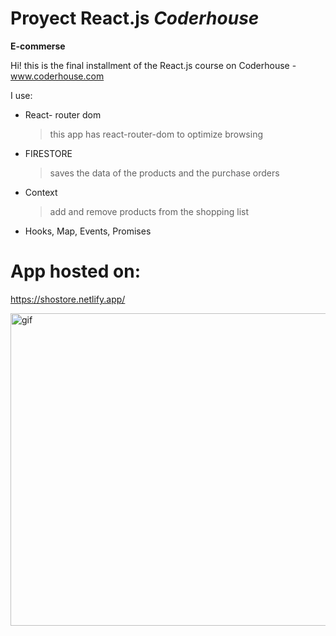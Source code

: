 #
# Proyect React.js *Coderhouse*
 **E-commerse**
 
Hi! this is the final installment of the React.js course on Coderhouse -
www.coderhouse.com

I use: 

- React- router dom
	> this app has react-router-dom to optimize browsing

- FIRESTORE
	>  saves the data of the products and the purchase orders
	
- Context
	> add and remove products from the shopping list

- Hooks, Map, Events, Promises


# App hosted on:

https://shostore.netlify.app/


<p> <img align='right' alt='gif'src=https://github.com/agoss-snm/ShoStore/blob/master/gifEcoomerse.gif"" width='800' height='500'/></p>
